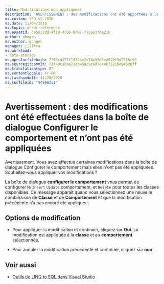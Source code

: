 ```yaml
---
title: Modifications non appliquées
description: 'AVERTISSEMENT : des modifications ont été apportées à la boîte de dialogue Configurer le comportement qui n’ont pas été appliquées. Affichez des informations sur ce message du concepteur Visual Studio O/R.'
ms.custom: SEO-VS-2020
ms.date: 11/04/2016
ms.topic: error-reference
ms.assetid: ce5822dd-4f10-4c86-b707-7766837be216
author: ghogen
ms.author: ghogen
manager: jillfra
ms.workload:
- data-storage
ms.openlocfilehash: 7f93c4277f1922ae2d78e32d3ed940f9d7215c96
ms.sourcegitcommit: 72a49c10a872ab45ec6c6d7c4ac7521be84526ff
ms.translationtype: MT
ms.contentlocale: fr-FR
ms.lasthandoff: 11/20/2020
ms.locfileid: "94998211"
---
```

# <a name="warning-changes-have-been-made-to-the-configure-behavior-dialog-box-that-have-not-been-applied"></a>Avertissement : des modifications ont été effectuées dans la boîte de dialogue Configurer le comportement et n’ont pas été appliquées

Avertissement. Vous avez effectué certaines modifications dans la boîte de dialogue Configurer le comportement mais elles n'ont pas été appliquées. Souhaitez-vous appliquer vos modifications ?

La boîte de dialogue **configurer le comportement** vous permet de configurer le `Insert` `Update` comportement, et `Delete` pour toutes les classes disponibles. Ce message apparaît quand vous sélectionnez une nouvelle combinaison de **Classe** et de **Comportement** et que la modification précédente n’a pas encore été appliquée.

## <a name="change-options"></a>Options de modification

- Pour appliquer la modification et continuer, cliquez sur **Oui**. La modification est appliquée à la **classe** et au **comportement** sélectionnés.

- Pour annuler la modification précédente et continuer, cliquez sur **non**.

## <a name="see-also"></a>Voir aussi

- [Outils de LINQ to SQL dans Visual Studio](../data-tools/linq-to-sql-tools-in-visual-studio2.md)